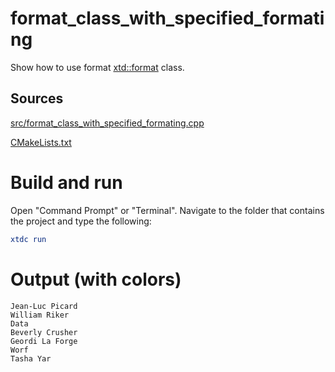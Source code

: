 # format_class_with_specified_formating

Show how to use format [xtd::format](../../../../src/xtd.core/include/xtd/format.h) class.

## Sources

[src/format_class_with_specified_formating.cpp](src/format_class_with_specified_formating.cpp)

[CMakeLists.txt](CMakeLists.txt)

# Build and run

Open "Command Prompt" or "Terminal". Navigate to the folder that contains the project and type the following:

```cmake
xtdc run
```

# Output (with colors)

```
Jean-Luc Picard
William Riker
Data
Beverly Crusher
Geordi La Forge
Worf
Tasha Yar
```

